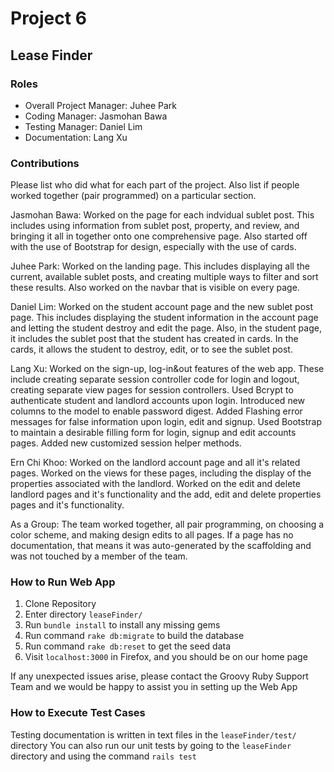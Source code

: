 # Project 6
## Lease Finder

### Roles
* Overall Project Manager: Juhee Park
* Coding Manager: Jasmohan Bawa
* Testing Manager: Daniel Lim
* Documentation: Lang Xu

### Contributions
Please list who did what for each part of the project.
Also list if people worked together (pair programmed) on a particular section.

Jasmohan Bawa: Worked on the page for each indvidual sublet post. This includes using information from sublet post, property, and review, and bringing it all in together onto one comprehensive page. Also started off with the use of Bootstrap for design, especially with the use of cards.

Juhee Park: Worked on the landing page. This includes displaying all the current, available sublet posts, and creating multiple ways to filter and sort these results. Also worked on the navbar that is visible on every page. 

Daniel Lim: Worked on the student account page and the new sublet post page. This includes displaying the student information in the account page and letting the student destroy and edit the page. Also, in the student page, it includes the sublet post that the student has created in cards. In the cards, it allows the student to destroy, edit, or to see the sublet post. 

Lang Xu: Worked on the sign-up, log-in&out features of the web app. These include creating separate session controller code for login and logout, creating separate view pages for session controllers. Used Bcrypt to authenticate student and landlord accounts upon login. Introduced new columns to the model to enable password digest. Added Flashing error messages for false information upon login, edit and signup. Used Bootstrap to maintain a desirable filling form for login, signup and edit accounts pages. Added new customized session helper methods.

Ern Chi Khoo: Worked on the landlord account page and all it's related pages. Worked on the views for these pages, including the display of the properties associated with the landlord.  Worked on the edit and delete landlord pages and it's functionality and the add, edit and delete properties pages and it's functionality. 

As a Group: The team worked together, all pair programming, on choosing a color scheme, and making design edits to all pages. If a page has no documentation, that means it was auto-generated by the scaffolding and was not touched by a member of the team.

### How to Run Web App
1. Clone Repository
2. Enter directory `leaseFinder/`
3. Run `bundle install` to install any missing gems
4. Run command `rake db:migrate` to build the database
5. Run command `rake db:reset` to get the seed data
6. Visit `localhost:3000` in Firefox, and you should be on our home page

If any unexpected issues arise, please contact the Groovy Ruby Support Team and we would be happy to assist you in setting up the Web App

### How to Execute Test Cases
Testing documentation is written in text files in the `leaseFinder/test/` directory
You can also run our unit tests by going to the `leaseFinder` directory and using the command `rails test`
